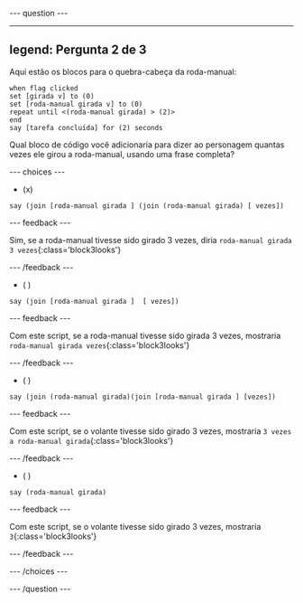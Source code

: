 
--- question ---

---
legend: Pergunta 2 de 3
---

Aqui estão os blocos para o quebra-cabeça da roda-manual:

```blocks3
when flag clicked
set [girada v] to (0)
set [roda-manual girada v] to (0)
repeat until <(roda-manual girada) > (2)>
end
say [tarefa concluída] for (2) seconds
```

Qual bloco de código você adicionaria para dizer ao personagem quantas vezes ele girou a roda-manual, usando uma frase completa?

--- choices ---

- (x)

```blocks3
say (join [roda-manual girada ] (join (roda-manual girada) [ vezes])
```

  --- feedback ---

Sim, se a roda-manual tivesse sido girado 3 vezes, diria `roda-manual girada 3 vezes`{:class='block3looks'}

  --- /feedback ---

- ( )

```blocks3
say (join [roda-manual girada ]  [ vezes])
```

  --- feedback ---

Com este script, se a roda-manual tivesse sido girada 3 vezes, mostraria `roda-manual girada vezes`{:class='block3looks'}

  --- /feedback ---

- ( )

```blocks3
say (join (roda-manual girada)(join [roda-manual girada ] [vezes])
```

  --- feedback ---

Com este script, se o volante tivesse sido girado 3 vezes, mostraria `3 vezes a roda-manual girada`{:class='block3looks'}

  --- /feedback ---

- ( )

```blocks3
say (roda-manual girada)
```
  --- feedback ---

Com este script, se o volante tivesse sido girado 3 vezes, mostraria `3`{:class='block3looks'}

  --- /feedback ---

--- /choices ---

--- /question ---

